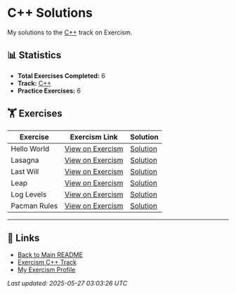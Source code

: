 # C++ Solutions

My solutions to the [C++](https://exercism.org/tracks/cpp) track on Exercism.

## 📊 Statistics

- **Total Exercises Completed:** 6
- **Track:** [C++](https://exercism.org/tracks/cpp)
- **Practice Exercises:** 6

## 🏋️ Exercises

| Exercise | Exercism Link | Solution |
|----------|---------------|----------|
| Hello World | [View on Exercism](https://exercism.org/tracks/cpp/exercises/hello-world) | [Solution](hello-world/README.md) |
| Lasagna | [View on Exercism](https://exercism.org/tracks/cpp/exercises/lasagna) | [Solution](lasagna/README.md) |
| Last Will | [View on Exercism](https://exercism.org/tracks/cpp/exercises/last-will) | [Solution](last-will/README.md) |
| Leap | [View on Exercism](https://exercism.org/tracks/cpp/exercises/leap) | [Solution](leap/README.md) |
| Log Levels | [View on Exercism](https://exercism.org/tracks/cpp/exercises/log-levels) | [Solution](log-levels/README.md) |
| Pacman Rules | [View on Exercism](https://exercism.org/tracks/cpp/exercises/pacman-rules) | [Solution](pacman-rules/README.md) |

---

## 🔗 Links

- [Back to Main README](../README.md)
- [Exercism C++ Track](https://exercism.org/tracks/cpp)
- [My Exercism Profile](https://exercism.org/profiles/princemuel)

*Last updated: 2025-05-27 03:03:26 UTC*
